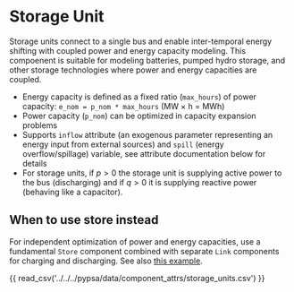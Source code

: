 # Storage Unit

Storage units connect to a single bus and enable inter-temporal energy shifting with coupled power and energy capacity modeling. This compoenent is suitable for modeling batteries, pumped hydro storage, and other storage technologies where power and energy capacities are coupled.

- Energy capacity is defined as a fixed ratio (`max_hours`) of power capacity: `e_nom = p_nom * max_hours` (MW × h = MWh)
- Power capacity (`p_nom`) can be optimized in capacity expansion problems
- Supports `inflow` attribute (an exogenous parameter representing an energy input from external sources) and `spill` (energy overflow/spillage) variable, see attribute documentation below for details
- For storage units, if $p>0$ the storage unit is supplying active power to the bus (discharging) and if $q>0$ it is supplying reactive power (behaving like a capacitor).

## When to use store instead

For independent optimization of power and energy capacities, use a fundamental `Store` component combined with separate `Link` components for charging and discharging. See also [this example](https://pypsa.readthedocs.io/en/latest/examples/replace-generator-storage-units-with-store.html).

{{ read_csv('../../../pypsa/data/component_attrs/storage_units.csv') }}
